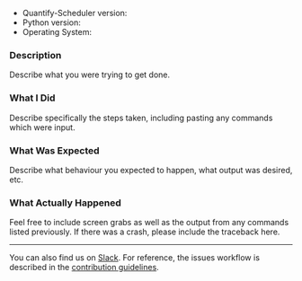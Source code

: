 * Quantify-Scheduler version:
* Python version:
* Operating System:

### Description

Describe what you were trying to get done.

### What I Did

Describe specifically the steps taken, including pasting any commands which were input.

### What Was Expected

Describe what behaviour you expected to happen, what output was desired, etc.

### What Actually Happened

Feel free to include screen grabs as well as the output from any commands listed previously.
If there was a crash, please include the traceback here.

---

You can also find us on [Slack](https://join.slack.com/t/quantify-hq/shared_invite/zt-vao45946-f_NaRc4mvYQDQE_oYB8xSw).
For reference, the issues workflow is described in the [contribution guidelines](https://quantify-quantify-core.readthedocs-hosted.com/en/develop/contributing.html#issues-workflow).

